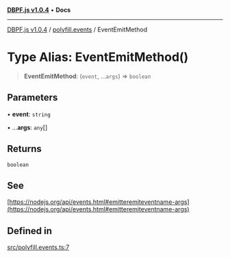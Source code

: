 [**DBPF.js v1.0.4**](../../README.md) • **Docs**

***

[DBPF.js v1.0.4](../../README.md) / [polyfill.events](../README.md) / EventEmitMethod

# Type Alias: EventEmitMethod()

> **EventEmitMethod**: (`event`, ...`args`) => `boolean`

## Parameters

• **event**: `string`

• ...**args**: `any`[]

## Returns

`boolean`

## See

[https://nodejs.org/api/events.html#emitteremiteventname-args](https://nodejs.org/api/events.html#emitteremiteventname-args)

## Defined in

[src/polyfill.events.ts:7](https://github.com/anonhostpi/DBPF.js/blob/5970b3db05862f3a4fc27886740f0325e027cf60/src/polyfill.events.ts#L7)
